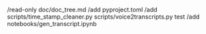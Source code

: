/read-only doc/doc_tree.md 
/add pyproject.toml
/add scripts/time_stamp_cleaner.py scripts/voice2transcripts.py test
/add notebooks/gen_transcript.ipynb